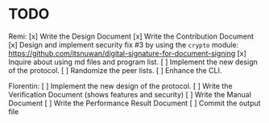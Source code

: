 # TODO

Remi:
[x] Write the Design Document
[x] Write the Contribution Document
[x] Design and implement security fix #3 by using the `crypto` module: https://github.com/itsnuwan/digital-signature-for-document-signing
[x] Inquire about using md files and program list.
[ ] Implement the new design of the protocol.
[ ] Randomize the peer lists.
[ ] Enhance the CLI.

Florentin:
[ ] Implement the new design of the protocol.
[ ] Write the Verification Document (shows features and security)
[ ] Write the Manual Document
[ ] Write the Performance Result Document
[ ] Commit the output file
